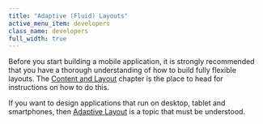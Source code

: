 ```yaml
---
title: "Adaptive (Fluid) Layouts"
active_menu_item: developers
class_name: developers
full_width: true
---
```



Before you start building a mobile application, it is strongly recommended that you have a thorough understanding of how to build fully flexible layouts. The [Content and Layout](/developers/documentation/product-guide/content-and-app-layout/) chapter is the place to head for instructions on how to do this.

If you want to design applications that run on desktop, tablet and smartphones, then [Adaptive Layout](/developers/documentation/product-guide/content-and-app-layout/responsive-adaptive-fluid-design/) is a topic that must be understood.

